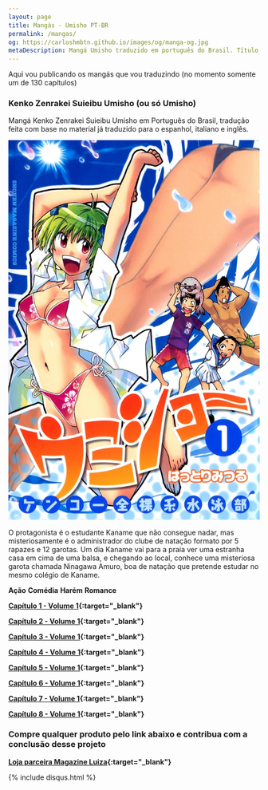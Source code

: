 ```yaml
---
layout: page
title: Mangás - Umisho PT-BR
permalink: /mangas/
og: https://carloshmbtn.github.io/images/og/manga-og.jpg
metaDescription: Mangá Umisho traduzido em português do Brasil. Título completo - Kenko Zenrakei Suieibu Umisho
---
```


Aqui vou publicando os mangás que vou traduzindo (no momento somente um de 130 capítulos)

### Kenko Zenrakei Suieibu Umisho (ou só Umisho)

Mangá Kenko Zenrakei Suieibu Umisho em Português do Brasil, tradução feita com base no material já traduzido para o espanhol, italiano e inglês.

![Umisho](/images/umisho.jpg)

O protagonista é o estudante Kaname que não consegue nadar, mas misteriosamente é o administrador do clube de natação formato por 5 rapazes e 12 garotas. Um dia Kaname vai para a praia ver uma estranha casa em cima de uma balsa, e chegando ao local, conhece uma misteriosa garota chamada Ninagawa Amuro, boa de natação que pretende estudar no mesmo colégio de Kaname.

**Ação** 
**Comédia** 
**Harém** 
**Romance**

**[Capítulo 1 - Volume 1](/mangas/umisho/umisho1.pdf){:target="_blank"}**

**[Capítulo 2 - Volume 1](/mangas/umisho/umisho2.pdf){:target="_blank"}**

**[Capítulo 3 - Volume 1](/mangas/umisho/umisho3.pdf){:target="_blank"}**

**[Capítulo 4 - Volume 1](/mangas/umisho/umisho4.pdf){:target="_blank"}**

**[Capítulo 5 - Volume 1](/mangas/umisho/umisho5.pdf){:target="_blank"}**

**[Capítulo 6 - Volume 1](https://www.mediafire.com/file/yqrst0vicyrwl8q/umisho6.pdf/file){:target="_blank"}**

**[Capítulo 7 - Volume 1](https://www.mediafire.com/file/9ime0hrca210tr7/umisho7.pdf/file){:target="_blank"}**

**[Capítulo 8 - Volume 1](http://www.mediafire.com/file/11kf3hk9vrw4w8w/umisho8.pdf/file){:target="_blank"}**

### Compre qualquer produto pelo link abaixo e contribua com a conclusão desse projeto

**[Loja parceira Magazine Luiza](https://www.magazinevoce.com.br/magazinevocesonline/){:target="_blank"}**

{% include disqus.html %}
